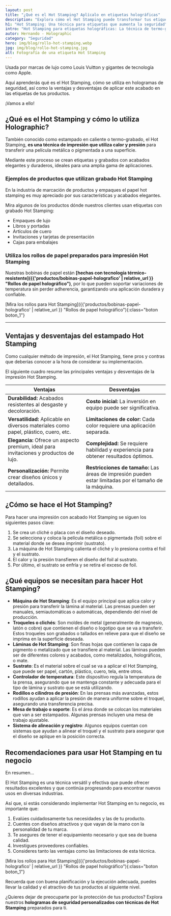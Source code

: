 ```yaml
---
layout: post
title: "¿Qué es el Hot Stamping? Aplícalo en etiquetas holográficas"
description: "Explora cómo el Hot Stamping puede transformar tus etiquetas holográficas: ventajas, desventajas y recomendaciones con esta técnica de impresión"
h1: "Hot Stamping: Una técnica para etiquetas que aumenta la seguridad"
intro: "Hot Stamping para etiquetas holográficas: La técnica de termo-grabado preferida en la industria."
autor: Hernando - Holographic
category: "Seguridad"
hero: img/blog/rollo-hot-stamping.webp
jpg: img/blog/rollo-hot-stamping.jpg
alt: Fotografía de una etiqueta Hot Stamping
---
```


Usada por marcas de lujo como Louis Vuitton y gigantes de tecnología como Apple.

Aquí aprenderás qué es el Hot Stamping, cómo se utiliza en hologramas de seguridad, así como la ventajas y desventajas de aplicar este acabado en las etiquetas de tus productos.

¡Vamos a ello!

## ¿Qué es el Hot Stamping y cómo lo utiliza Holographic?

También conocido como estampado en caliente o termo-grabado, el Hot Stamping, **es una técnica de impresión que utiliza calor y presión** para transferir una película metálica o pigmentada a una superficie.

Mediante este proceso se crean etiquetas y grabados con acabados elegantes y duraderos, ideales para una amplia gama de aplicaciones.

### Ejemplos de productos que utilizan grabado Hot Stamping

En la industria de marcación de productos y empaques el papel hot stamping es muy apreciado por sus características y acabados elegantes.

Mira algunos de los productos dónde nuestros clientes usan etiquetas con grabado Hot Stamping:

- Empaques de lujo
- Libros y portadas
- Artículos de cuero
- Invitaciones y tarjetas de presentación
- Cajas para embalajes

### Utiliza los rollos de papel preparados para impresión Hot Stamping

Nuestras bobinas de papel están **[hechas con tecnología térmico-resistente]({{'productos/bobinas-papel-holografico' | relative_url }} "Rollos de papel holográfico")**, por lo que pueden soportar variaciones de temperatura sin perder adherencia, garantizando una aplicación duradera y confiable.

[Mira los rollos para Hot Stamping]({{'productos/bobinas-papel-holografico' | relative_url }} "Rollos de papel holográfico"){:class="boton boton_1"}

-----

## Ventajas y desventajas del estampado Hot Stamping

Como cualquier método de impresión, el Hot Stamping, tiene pros y contras que deberías conocer a la hora de considerar su implementación.

El siguiente cuadro resume las principales ventajas y desventajas de la impresión Hot Stamping.

| **Ventajas** | **Desventajas** |
| --- | --- |
| **Durabilidad:** Acabados resistentes al desgaste y decoloración. | **Costo inicial:** La inversión en equipo puede ser significativa. |
| **Versatilidad:** Aplicable en diversos materiales como papel, plástico, cuero, etc. | **Limitaciones de color:** Cada color requiere una aplicación separada. |
| **Elegancia:** Ofrece un aspecto premium, ideal para invitaciones y productos de lujo. | **Complejidad:** Se requiere habilidad y experiencia para obtener resultados óptimos. |
| **Personalización:** Permite crear diseños únicos y detallados. | **Restricciones de tamaño:** Las áreas de impresión pueden estar limitadas por el tamaño de la máquina. |

## ¿Cómo se hace el Hot Stamping?

Para hacer una impresión con acabado Hot Stamping se siguen los siguientes pasos clave:

1. Se crea un cliché o placa con el diseño deseado.
2. Se selecciona y coloca la película metálica o pigmentada (foil) sobre el material donde se desea imprimir (sustrato).
3. La máquina de Hot Stamping calienta el cliché y lo presiona contra el foil y el sustrato.
4. El calor y la presión transfieren el diseño del foil al sustrato.
5. Por último, el sustrato se enfría y se retira el exceso de foil.

## ¿Qué equipos se necesitan para hacer Hot Stamping?

- **Máquina de Hot Stamping**: Es el equipo principal que aplica calor y presión para transferir la lámina al material. Las prensas pueden ser manuales, semiautomáticas o automáticas, dependiendo del nivel de producción.
- **Troqueles o clichés**: Son moldes de metal (generalmente de magnesio, latón o cobre) que contienen el diseño o logotipo que se va a transferir. Estos troqueles son grabados o tallados en relieve para que el diseño se imprima en la superficie deseada.
- **Láminas de Hot Stamping**: Son finas hojas que contienen la capa de pigmento o metalizado que se transfiere al material. Las láminas pueden ser de diferentes colores y acabados, como metalizados, holográficos, o mate.
- **Sustrato**: Es el material sobre el cual se va a aplicar el Hot Stamping, que puede ser papel, cartón, plástico, cuero, tela, entre otros.
- **Controlador de temperatura**: Este dispositivo regula la temperatura de la prensa, asegurando que se mantenga constante y adecuada para el tipo de lámina y sustrato que se está utilizando.
- **Rodillos o cilindros de presión**: En las prensas más avanzadas, estos rodillos ayudan a aplicar la presión de manera uniforme sobre el troquel, asegurando una transferencia precisa.
- **Mesa de trabajo o soporte**: Es el área donde se colocan los materiales que van a ser estampados. Algunas prensas incluyen una mesa de trabajo ajustable.
- **Sistema de alineación y registro**: Algunos equipos cuentan con sistemas que ayudan a alinear el troquel y el sustrato para asegurar que el diseño se aplique en la posición correcta.

## Recomendaciones para usar Hot Stamping en tu negocio

En resumen…

El Hot Stamping es una técnica versátil y efectiva que puede ofrecer resultados excelentes y que continúa progresando para encontrar nuevos usos en diversas industrias.

Así que, si estás considerando implementar Hot Stamping en tu negocio, es importante que:

1. Evalúes cuidadosamente tus necesidades y las de tu producto.
2. Cuentes con diseños atractivos y que vayan de la mano con la personalidad de tu marca.
3. Te asegures de tener el equipamiento necesario y que sea de buena calidad.
4. Investigues proveedores confiables.
5. Consideres tanto las ventajas como las limitaciones de esta técnica.

[Mira los rollos para Hot Stamping]({{'productos/bobinas-papel-holografico' | relative_url }} "Rollos de papel holográfico"){:class="boton boton_1"}

Recuerda que con buena planificación y la ejecución adecuada, puedes llevar la calidad y el atractivo de tus productos al siguiente nivel.

¿Quieres dejar de preocuparte por la protección de tus productos? Explora nuestros **hologramas de seguridad personalizados con técnicas de Hot Stamping** <!-- Esta frase en negrita dirige al siguiente enlace: https://holographic.ec/productos/etiquetas-personalizadas --> preparados para ti.